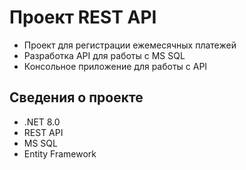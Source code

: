# Проект REST API

* Проект для регистрации ежемесячных платежей
* Разработка API для работы с MS SQL
* Консольное приложение для работы с API


## Сведения о проекте

* .NET 8.0 
* REST API
* MS SQL
* Entity Framework

